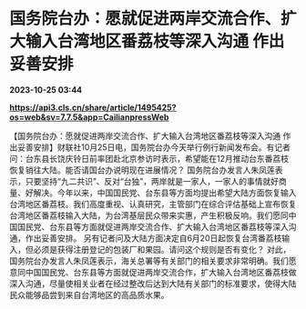 # 国务院台办：愿就促进两岸交流合作、扩大输入台湾地区番荔枝等深入沟通 作出妥善安排

**2023-10-25 03:44**

**https://api3.cls.cn/share/article/1495425?os=web&sv=7.7.5&app=CailianpressWeb**

【国务院台办：愿就促进两岸交流合作、扩大输入台湾地区番荔枝等深入沟通 作出妥善安排】财联社10月25日电，国务院台办今天举行例行新闻发布会。有记者问：台东县长饶庆铃日前率团赴北京参访时表示，希望能在12月推动台东番荔枝恢复销往大陆。能否请国台办说明现在进展情况？ 国务院台办发言人朱凤莲表示，只要坚持“九二共识”、反对“台独”，两岸就是一家人，一家人的事情就好商量、好解决。今年以来，中国国民党、台东县等方面均提出希望大陆方面恢复输入台湾地区番荔枝。我们高度重视、认真研究，主管部门在综合评估基础上宣布恢复台湾地区番荔枝输入大陆，为台湾基层民众带来实惠，产生积极反响。我们愿同中国国民党、台东县等方面就促进两岸交流合作、扩大输入台湾地区番荔枝等深入沟通，作出妥善安排。 另有记者问及大陆方面决定自6月20日起恢复台湾番荔枝输入，但必须是获得注册登记的包装厂和果园。请问这个规则是否有变化？ 对此，国务院台办发言人朱凤莲表示，海关总署等有关部门的相关要求非常明确。我们愿意同中国国民党、台东县等方面就促进两岸交流合作，扩大输入台湾地区番荔枝做深入沟通，尽量使相关业者在经过整改后达到大陆有关部门的标准要求，使得大陆民众能够品尝到来自台湾地区的高品质水果。